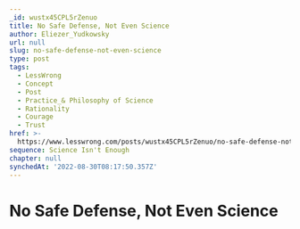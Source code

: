 ```yaml
---
_id: wustx45CPL5rZenuo
title: No Safe Defense, Not Even Science
author: Eliezer_Yudkowsky
url: null
slug: no-safe-defense-not-even-science
type: post
tags:
  - LessWrong
  - Concept
  - Post
  - Practice_& Philosophy of Science
  - Rationality
  - Courage
  - Trust
href: >-
  https://www.lesswrong.com/posts/wustx45CPL5rZenuo/no-safe-defense-not-even-science
sequence: Science Isn't Enough
chapter: null
synchedAt: '2022-08-30T08:17:50.357Z'
---
```

# No Safe Defense, Not Even Science

